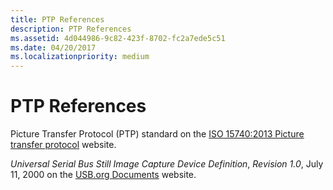 ```yaml
---
title: PTP References
description: PTP References
ms.assetid: 4d044986-9c82-423f-8702-fc2a7ede5c51
ms.date: 04/20/2017
ms.localizationpriority: medium
---
```


# PTP References

Picture Transfer Protocol (PTP) standard on the [ISO 15740:2013 Picture transfer protocol](http://go.microsoft.com/fwlink/p/?LinkId=517024) website.

*Universal Serial Bus Still Image Capture Device Definition*, *Revision 1.0*, July 11, 2000 on the [USB.org Documents](http://go.microsoft.com/fwlink/p/?LinkId=517016) website.

 

 



